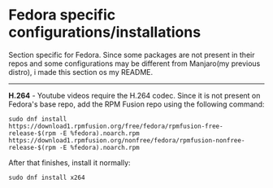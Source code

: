 # Fedora specific configurations/installations

Section specific for Fedora. Since some packages are not present in their repos and some configurations may be different from Manjaro(my previous distro), i made this section os my README.

------

**H.264** -  Youtube videos require the H.264 codec. Since it is not present on Fedora's base repo, add the RPM Fusion repo using the following command:

```
sudo dnf install https://download1.rpmfusion.org/free/fedora/rpmfusion-free-release-$(rpm -E %fedora).noarch.rpm https://download1.rpmfusion.org/nonfree/fedora/rpmfusion-nonfree-release-$(rpm -E %fedora).noarch.rpm
```

After that finishes, install it normally:

```
sudo dnf install x264
```

